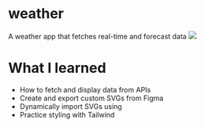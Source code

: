 # weather

A weather app that fetches real-time and forecast data
![](./preview/preview.pg)

# What I learned
- How to fetch and display data from APIs
- Create and export custom SVGs from Figma
- Dynamically import SVGs using
- Practice styling with Tailwind
